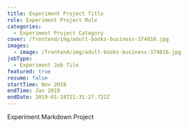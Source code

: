 ```yaml
---
title: Experiment Project Title
role: Experiment Project Role
categories:
  - Experiment Project Category
cover: /frontend/img/adult-books-business-374016.jpg
images:
  - image: /frontend/img/adult-books-business-374016.jpg
jobType:
  - Experiment Job Tile
featured: true
resume: false
startTime: Nov 2018
endTime: Jan 2019
endDate: 2019-01-18T21:31:27.722Z
---
```

Experiment Markdown Project
